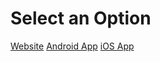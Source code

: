 <!DOCTYPE html>
<html lang="en">
</head>
<body>
    <h1>Select an Option</h1>
    <div class="button-container">
        <a href="https://meraki-web-bvdc.sites.meraki.zone/" class="link-button" target="_blank">Website</a>
        <a href="https://play.google.com/store/apps/details?id=com.urbanpiper.madansweetsandrestaurant.com&pli=1" class="link-button" target="_blank">Android App</a>
        <a href="https://apps.apple.com/in/app/madan-sweets-and-restaurant/id6459581760" class="link-button" target="_blank">iOS App</a>
    </div>
</body>
</html>
